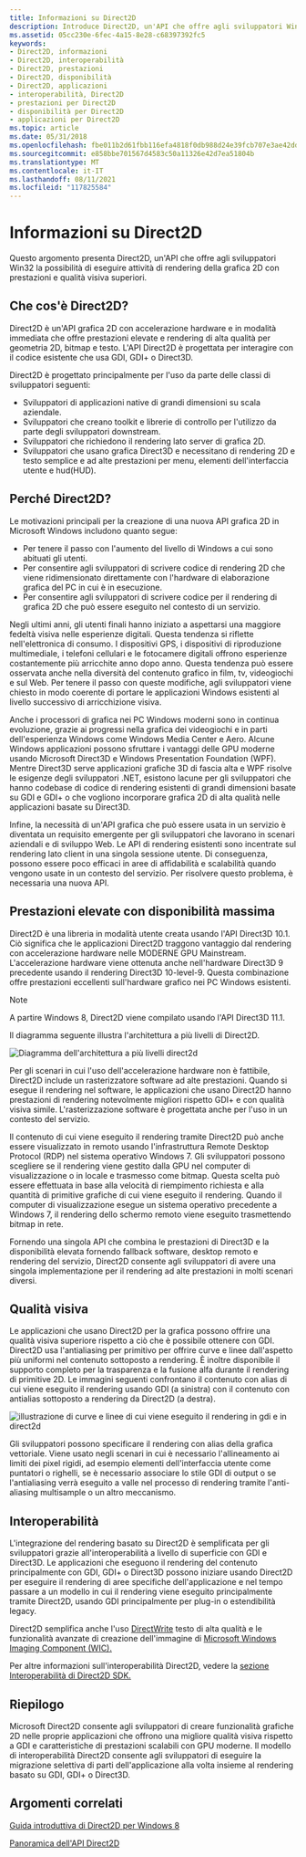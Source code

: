 ```yaml
---
title: Informazioni su Direct2D
description: Introduce Direct2D, un'API che offre agli sviluppatori Win32 la possibilità di eseguire attività di rendering della grafica 2D con prestazioni e qualità visiva superiori.
ms.assetid: 05cc230e-6fec-4a15-8e28-c68397392fc5
keywords:
- Direct2D, informazioni
- Direct2D, interoperabilità
- Direct2D, prestazioni
- Direct2D, disponibilità
- Direct2D, applicazioni
- interoperabilità, Direct2D
- prestazioni per Direct2D
- disponibilità per Direct2D
- applicazioni per Direct2D
ms.topic: article
ms.date: 05/31/2018
ms.openlocfilehash: fbe011b2d61fbb116efa4818f0db988d24e39fcb707e3ae42ddc0fb91f065652
ms.sourcegitcommit: e858bbe701567d4583c50a11326e42d7ea51804b
ms.translationtype: MT
ms.contentlocale: it-IT
ms.lasthandoff: 08/11/2021
ms.locfileid: "117825584"
---
```

# <a name="about-direct2d"></a>Informazioni su Direct2D

Questo argomento presenta Direct2D, un'API che offre agli sviluppatori Win32 la possibilità di eseguire attività di rendering della grafica 2D con prestazioni e qualità visiva superiori.

## <a name="what-is-direct2d"></a>Che cos'è Direct2D?

Direct2D è un'API grafica 2D con accelerazione hardware e in modalità immediata che offre prestazioni elevate e rendering di alta qualità per geometria 2D, bitmap e testo. L'API Direct2D è progettata per interagire con il codice esistente che usa GDI, GDI+ o Direct3D.

Direct2D è progettato principalmente per l'uso da parte delle classi di sviluppatori seguenti:

-   Sviluppatori di applicazioni native di grandi dimensioni su scala aziendale.
-   Sviluppatori che creano toolkit e librerie di controllo per l'utilizzo da parte degli sviluppatori downstream.
-   Sviluppatori che richiedono il rendering lato server di grafica 2D.
-   Sviluppatori che usano grafica Direct3D e necessitano di rendering 2D e testo semplice e ad alte prestazioni per menu, elementi dell'interfaccia utente e hud(HUD).

## <a name="why-direct2d"></a>Perché Direct2D?

Le motivazioni principali per la creazione di una nuova API grafica 2D in Microsoft Windows includono quanto segue:

-   Per tenere il passo con l'aumento del livello di Windows a cui sono abituati gli utenti.
-   Per consentire agli sviluppatori di scrivere codice di rendering 2D che viene ridimensionato direttamente con l'hardware di elaborazione grafica del PC in cui è in esecuzione.
-   Per consentire agli sviluppatori di scrivere codice per il rendering di grafica 2D che può essere eseguito nel contesto di un servizio.

Negli ultimi anni, gli utenti finali hanno iniziato a aspettarsi una maggiore fedeltà visiva nelle esperienze digitali. Questa tendenza si riflette nell'elettronica di consumo. I dispositivi GPS, i dispositivi di riproduzione multimediale, i telefoni cellulari e le fotocamere digitali offrono esperienze costantemente più arricchite anno dopo anno. Questa tendenza può essere osservata anche nella diversità del contenuto grafico in film, tv, videogiochi e sul Web. Per tenere il passo con queste modifiche, agli sviluppatori viene chiesto in modo coerente di portare le applicazioni Windows esistenti al livello successivo di arricchizione visiva.

Anche i processori di grafica nei PC Windows moderni sono in continua evoluzione, grazie ai progressi nella grafica dei videogiochi e in parti dell'esperienza Windows come Windows Media Center e Aero. Alcune Windows applicazioni possono sfruttare i vantaggi delle GPU moderne usando Microsoft Direct3D e Windows Presentation Foundation (WPF). Mentre Direct3D serve applicazioni grafiche 3D di fascia alta e WPF risolve le esigenze degli sviluppatori .NET, esistono lacune per gli sviluppatori che hanno codebase di codice di rendering esistenti di grandi dimensioni basate su GDI e GDI+ o che vogliono incorporare grafica 2D di alta qualità nelle applicazioni basate su Direct3D.

Infine, la necessità di un'API grafica che può essere usata in un servizio è diventata un requisito emergente per gli sviluppatori che lavorano in scenari aziendali e di sviluppo Web. Le API di rendering esistenti sono incentrate sul rendering lato client in una singola sessione utente. Di conseguenza, possono essere poco efficaci in aree di affidabilità e scalabilità quando vengono usate in un contesto del servizio. Per risolvere questo problema, è necessaria una nuova API.

## <a name="high-performance-with-maximum-availability"></a>Prestazioni elevate con disponibilità massima

Direct2D è una libreria in modalità utente creata usando l'API Direct3D 10.1. Ciò significa che le applicazioni Direct2D traggono vantaggio dal rendering con accelerazione hardware nelle MODERNE GPU Mainstream. L'accelerazione hardware viene ottenuta anche nell'hardware Direct3D 9 precedente usando il rendering Direct3D 10-level-9. Questa combinazione offre prestazioni eccellenti sull'hardware grafico nei PC Windows esistenti.

> [!Note]  
> A partire Windows 8, Direct2D viene compilato usando l'API Direct3D 11.1.

 

Il diagramma seguente illustra l'architettura a più livelli di Direct2D.

![Diagramma dell'architettura a più livelli direct2d](images/direct2d-architectual-layering.png)

Per gli scenari in cui l'uso dell'accelerazione hardware non è fattibile, Direct2D include un rasterizzatore software ad alte prestazioni. Quando si esegue il rendering nel software, le applicazioni che usano Direct2D hanno prestazioni di rendering notevolmente migliori rispetto GDI+ e con qualità visiva simile. L'rasterizzazione software è progettata anche per l'uso in un contesto del servizio.

Il contenuto di cui viene eseguito il rendering tramite Direct2D può anche essere visualizzato in remoto usando l'infrastruttura Remote Desktop Protocol (RDP) nel sistema operativo Windows 7. Gli sviluppatori possono scegliere se il rendering viene gestito dalla GPU nel computer di visualizzazione o in locale e trasmesso come bitmap. Questa scelta può essere effettuata in base alla velocità di riempimento richiesta e alla quantità di primitive grafiche di cui viene eseguito il rendering. Quando il computer di visualizzazione esegue un sistema operativo precedente a Windows 7, il rendering dello schermo remoto viene eseguito trasmettendo bitmap in rete.

Fornendo una singola API che combina le prestazioni di Direct3D e la disponibilità elevata fornendo fallback software, desktop remoto e rendering del servizio, Direct2D consente agli sviluppatori di avere una singola implementazione per il rendering ad alte prestazioni in molti scenari diversi.

## <a name="visual-quality"></a>Qualità visiva

Le applicazioni che usano Direct2D per la grafica possono offrire una qualità visiva superiore rispetto a ciò che è possibile ottenere con GDI. Direct2D usa l'antialiasing per primitivo per offrire curve e linee dall'aspetto più uniformi nel contenuto sottoposto a rendering. È inoltre disponibile il supporto completo per la trasparenza e la fusione alfa durante il rendering di primitive 2D. Le immagini seguenti confrontano il contenuto con alias di cui viene eseguito il rendering usando GDI (a sinistra) con il contenuto con antialias sottoposto a rendering da Direct2D (a destra).

![illustrazione di curve e linee di cui viene eseguito il rendering in gdi e in direct2d](images/rendering-curves-and-lines.png)

Gli sviluppatori possono specificare il rendering con alias della grafica vettoriale. Viene usato negli scenari in cui è necessario l'allineamento ai limiti dei pixel rigidi, ad esempio elementi dell'interfaccia utente come puntatori o righelli, se è necessario associare lo stile GDI di output o se l'antialiasing verrà eseguito a valle nel processo di rendering tramite l'anti-aliasing multisample o un altro meccanismo.

## <a name="interoperability"></a>Interoperabilità

L'integrazione del rendering basato su Direct2D è semplificata per gli sviluppatori grazie all'interoperabilità a livello di superficie con GDI e Direct3D. Le applicazioni che eseguono il rendering del contenuto principalmente con GDI, GDI+ o Direct3D possono iniziare usando Direct2D per eseguire il rendering di aree specifiche dell'applicazione e nel tempo passare a un modello in cui il rendering viene eseguito principalmente tramite Direct2D, usando GDI principalmente per plug-in o estendibilità legacy.

Direct2D semplifica anche l'uso [DirectWrite](/windows/desktop/DirectWrite/direct-write-portal) testo di alta qualità e le funzionalità avanzate di creazione dell'immagine di [Microsoft Windows Imaging Component (WIC).](https://msdn.microsoft.com/library/ms737408.aspx)

Per altre informazioni sull'interoperabilità Direct2D, vedere la [sezione Interoperabilità di Direct2D SDK.](interoperability.md)

## <a name="summary"></a>Riepilogo

Microsoft Direct2D consente agli sviluppatori di creare funzionalità grafiche 2D nelle proprie applicazioni che offrono una migliore qualità visiva rispetto a GDI e caratteristiche di prestazioni scalabili con GPU moderne. Il modello di interoperabilità Direct2D consente agli sviluppatori di eseguire la migrazione selettiva di parti dell'applicazione alla volta insieme al rendering basato su GDI, GDI+ o Direct3D.

## <a name="related-topics"></a>Argomenti correlati

<dl> <dt>

[Guida introduttiva di Direct2D per Windows 8](direct2d-quickstart-with-device-context.md)
</dt> <dt>

[Panoramica dell'API Direct2D](the-direct2d-api.md)
</dt> </dl>

 

 